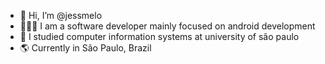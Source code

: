 - 👋 Hi, I’m @jessmelo
- 👩🏻‍💻 I am a software developer mainly focused on android development
- 📓 I studied computer information systems at university of são paulo
- 🌎 Currently in São Paulo, Brazil
<!---
jessmelo/jessmelo is a ✨ special ✨ repository because its `README.md` (this file) appears on your GitHub profile.
You can click the Preview link to take a look at your changes.
--->
